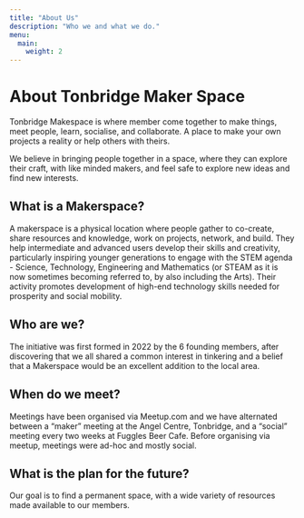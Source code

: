 ```yaml
---
title: "About Us"
description: "Who we and what we do."
menu:
  main:
    weight: 2
---
```


# About Tonbridge Maker Space

Tonbridge Makespace is where member come together to make things, meet people, learn, socialise, and collaborate. A place to make your own projects a reality or help others with theirs.

We believe in bringing people together in a space, where they can explore their craft, with like minded makers, and feel safe to explore new ideas and find new interests. 

## What is a Makerspace?

A makerspace is a physical location where people gather to co-create, share resources and knowledge, work on projects, network, and build. They help intermediate and advanced users develop their skills and creativity, particularly inspiring younger generations to engage with the STEM agenda - Science, Technology, Engineering and Mathematics (or STEAM as it is now sometimes becoming referred to, by also including the Arts). Their activity promotes development of high-end technology skills needed for prosperity and social mobility.


## Who are we?

The initiative was first formed in 2022 by the 6 founding members, after discovering that we all shared a common interest in tinkering and a belief that a Makerspace would be an excellent addition to the local area. 

## When do we meet?

Meetings have been organised via Meetup.com and we have alternated between a “maker” meeting at the Angel Centre, Tonbridge, and a “social” meeting every two weeks at Fuggles Beer Cafe. Before organising via meetup, meetings were ad-hoc and mostly social. 

## What is the plan for the future?

Our goal is to find a permanent space, with a wide variety of resources made available to our members.  
